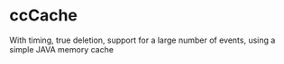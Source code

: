 # ccCache
With timing, true deletion, support for a large number of events, using a simple JAVA memory cache  
